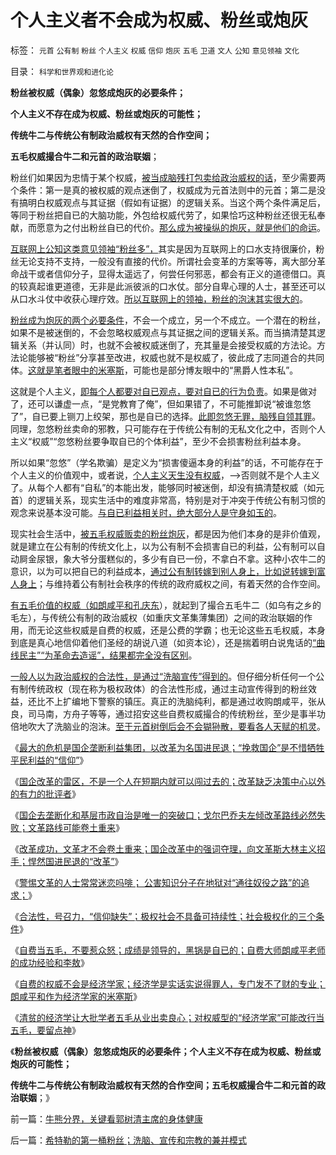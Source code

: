 # 个人主义者不会成为权威、粉丝或炮灰

标签： `元首` `公有制` `粉丝` `个人主义` `权威` `信仰` `炮灰` `五毛` `卫道` `文人` `公知` `意见领袖` `文化` 

目录： `科学和世界观和进化论`

**粉丝被权威（偶象）忽悠成炮灰的必要条件；**

**个人主义不存在成为权威、粉丝或炮灰的可能性；**

**传统牛二与传统公有制政治威权有天然的合作空间；**

**五毛权威撮合牛二和元首的政治联姻**；

粉丝们如果因为忠情于某个权威，[被当成脑残打包卖给政治威权的话](../../../2012/4/4/互联网中的“谣言”很讨厌，韩寒眼中讨厌的方舟子；.md)，至少需要两个条件：第一是真的被权威的观点迷倒了，权威成为元首法则中的元首；第二是没有搞明白权威观点与其证据（假如有证据）的逻辑关系。当这个两个条件满足后，等同于粉丝把自已的大脑功能，外包给权威代劳了，如果恰巧这种粉丝还很无私奉献，而愿意为之付出粉丝自已的代价。[那么成为被操纵的炮灰，就是他们的命运](../../../2012/2/11/革命需要权威，权威需要含糊；含糊需要弱智；弱智需要革命.md)。

[互联网上公知这类意见领袖“粉丝多”，](../../../2012/2/14/冒牍单于方舟子的粉丝敢死队.md)其实是因为互联网上的口水支持很廉价，粉丝无论支持不支持，一般没有直接的代价。所谓社会变革的方案等等，离大部分革命战干或者信仰分子，显得太遥远了，何尝任何邪恶，都会有正义的道德借口。真的较真起谁更道德，无非是此派彼派的口水仗。部分自卑心理的人士，甚至还可以从口水斗仗中收获心理疗效。[所以互联网上的领袖，粉丝的泡沫其实很大的](../../../2010/6/25/政治家是开发政治利益的专家.md)。

[粉丝成为炮灰的两个必要条件](../../../2008/11/10/爱国，并不是做个廉价愤青喊打喊杀.md)，不会一个成立，另一个不成立。一个潜在的粉丝，如果不是被迷倒的，不会忽略权威观点与其证据之间的逻辑关系。而当搞清楚其逻辑关系（并认同）时，也就不会被权威迷倒了，充其量是会接受权威的方法论。方法论能够被“粉丝”分享甚至改进，权威也就不是权威了，彼此成了志同道合的共同体。[这就是笔者眼中的米塞斯](../../../2011/1/27/“发现”了奥地利学派和米塞斯及哈耶克.md)，可能也是部分博友眼中的“黑爵人性本私”。

这就是个人主义，[即每个人都要对自已观点，要对自已的行为负责](../../../2010/10/20/意识形态的权威必定非黑即白;辩证法还能颠倒黑白；.md)。如果是做对了，还可以谦虚一点，“是党教育了俺”，但如果错了，不可能推卸说“被谁忽悠了”，自已要上铡刀上绞架，那也是自已的选择。[此即忽悠无罪，脑残自领其罪](../../../2010/10/10/个人主义心证允许创造性体验：意淫合法！.md)。同理，忽悠粉丝卖命的邪教，只可能存在于传统公有制的无私文化之中，否则个人主义“权威”“忽悠粉丝要争取自已的个体利益”，至少不会损害粉丝利益本身。

所以如果“忽悠”（学名欺骗）是定义为“损害傻逼本身的利益”的话，不可能存在于个人主义的价值观中，或者说，[个人主义天生没有权威](../../../2012/2/11/民主依赖利益契约，不依赖革命口号.md)，——>否则就不是个人主义了。从每个人都有“自私”的本能出发，能够同时被迷倒，却没有搞清楚权威（如元首）的逻辑关系，现实生活中的难度非常高，特别是对于冲突于传统公有制习惯的观念来说基本没可能。[与自已利益相关时，绝大部分人是守身如玉的](../../../2010/7/29/没有共同利益，请不要急忙以身相许！.md)。

现实社会生活中，[被五毛权威贩卖的粉丝炮灰](http://darthvad.blog.163.com/blog/static/53399470201062905157718/)，都是因为他们本身的是非价值观，就是建立在公有制的传统文化上，以为公有制不会损害自已的利益，公有制可以自动屙金尿银，象大爷分蛋糕似的，多少有自已一份，不拿白不拿。这种小农牛二的意识，以为可以把自已的利益成本，[通过公有制转嫁到别人身上，比如说转嫁到富人身上](../../../2009/8/28/反既得利益即“反利益可得”.md)；与维持着公有制社会秩序的传统的政府威权之间，有着天然的合作空间。

[有五毛价值的权威（如朗咸平和孔庆东](../../../2009/12/15/最要不得权威的经济学和权威的政治经济学.md)），就起到了撮合五毛牛二（如乌有之乡的毛左），与传统公有制的政治威权（如重庆文革集薄集团）之间的政治联姻的作用，而无论这些权威是自费的权威，还是公费的学霸；也无论这些五毛权威，本身到底是真心地信仰着他们圣经的胡说八道（如资本论），还是揣着明白说鬼话的[“曲线民主”“为革命去造谣”，结果都完全没有区别](../../../2011/4/24/《通往奴役之路》之权威美国和美国的权威.md)。

[一般人以为政治威权的合法性，是通过“洗脑宣传”得到的](../../../2012/5/6/洗脑业的主流是公害知识分子.md)。但仔细分析任何一个公有制传统政权（现在称为极权政体）的合法性形成，通过主动宣传得到的粉丝效益，还比不上扩编地下警察的镇压。真正的洗脑纯利，都是通过收购朗咸平，张从良，司马南，方舟子等等，通过招安这些自费权威撮合的传统粉丝，至少是事半功倍地吹大了洗脑业的泡沫。[至于元首树倒后会不会猢狲散，要看各人天赋的机灵](../../../2012/5/2/革命是愚民的选择，愚昧是民粹的专利.md)。

《[最大的危机是国企垄断利益集团，以改革为名国进民退；“挽救国企”是不惜牺牲平民利益的“信仰”](../../../2012/5/8/妖魔化跨国公司的国企民族主义；.md)》

《[国企改革的雷区，不是一个人在短期内就可以闯过去的；改革缺乏决策中心以外的有力的批评者](../../../2012/5/8/国企改革的雷区，不是容易闯过去的.md)》

《[国企去垄断化和基层市政自治是唯一的突破口；戈尔巴乔夫左倾改革路线必然失败；文革路线可能卷土重来](../../../2012/5/9/坚定不移反对匆忙的政治改革.md)》

《[改革成功，文革才不会卷土重来；国企改革中的强词夺理，向文革斯大林主义招手；悍然国进民退的“改革”](http://blog.sina.com.cn/s/blog_5563a64d0102e1sf.html)》

《[警惕文革的人士常常迷恋吗啡；
公害知识分子在地狱对“通往奴役之路”的追求；](../../../2012/5/10/警惕文革者却常迷恋吗啡，在地狱追求“通往奴役之路”.md)》

《[合法性，号召力，“信仰缺失”；极权社会不具备可持续性；社会极权化的三个条件](../../../2012/5/10/苏联不能重回斯大林主义的原因.md)》

《[自费当五毛，不要惹众怒；成绩是领导的，黑锅是自已的；自费大师朗咸平老师的成功经验和李敖](../../../2012/5/10/自费当五毛，不要惹众怒.md)》

《[自费的权威不会是经济学家；经济学是实话实说得罪人，专门发不了财的专业；朗咸平和作为经济学家的米塞斯](../../../2012/5/11/经济学是一门专门得罪人的学问.md)》

《[清贫的经济学让大批学者五毛从业出卖良心；对权威型的“经济学家”可能改行当五毛，要留点神](../../../2012/5/11/清贫的经济学让大批学者出卖良心.md)》

《**粉丝被权威（偶象）忽悠成炮灰的必要条件；个人主义不存在成为权威、粉丝或炮灰的可能性；**

**传统牛二与传统公有制政治威权有天然的合作空间；五毛权威撮合牛二和元首的政治联姻**；》

前一篇：[牛熊分界，关键看郭树清主席的身体健康](../../../2012/5/11/牛熊分界，关键看郭树清主席的身体健康.md)

后一篇：[希特勒的第一桶粉丝；洗脑、宣传和宗教的兼并模式](../../../2012/5/12/希特勒的第一桶粉丝；洗脑、宣传和宗教的兼并模式.md)